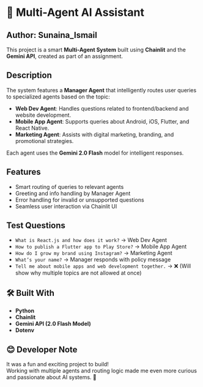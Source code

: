 # 🤖 Multi-Agent AI Assistant
## Author: Sunaina_Ismail

This project is a smart **Multi-Agent System** built using **Chainlit** and the **Gemini API**, created as part of an assignment.

##  Description

The system features a **Manager Agent** that intelligently routes user queries to specialized agents based on the topic:
-  **Web Dev Agent**: Handles questions related to frontend/backend and website development.
-  **Mobile App Agent**: Supports queries about Android, iOS, Flutter, and React Native.
-  **Marketing Agent**: Assists with digital marketing, branding, and promotional strategies.

Each agent uses the **Gemini 2.0 Flash** model for intelligent responses.

##  Features

- Smart routing of queries to relevant agents
- Greeting and info handling by Manager Agent
- Error handling for invalid or unsupported questions
- Seamless user interaction via Chainlit UI

##  Test Questions

- `What is React.js and how does it work?` → Web Dev Agent  
- `How to publish a Flutter app to Play Store?` → Mobile App Agent  
- `How do I grow my brand using Instagram?` → Marketing Agent  
- `What’s your name?` → Manager responds with policy message  
- `Tell me about mobile apps and web development together.` → ❌ (Will show why multiple topics are not allowed at once)

## 🛠 Built With

- **Python**
- **Chainlit**
- **Gemini API (2.0 Flash Model)**
- **Dotenv**

## 😊 Developer Note

It was a fun and exciting project to build!  
Working with multiple agents and routing logic made me even more curious and passionate about AI systems. 💙


